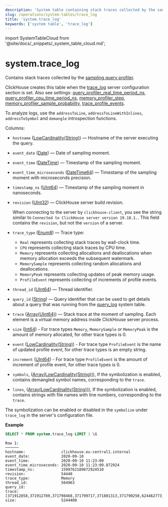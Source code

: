 ```yaml
---
description: 'System table containing stack traces collected by the sampling query profiler.'
slug: /operations/system-tables/trace_log
title: 'system.trace_log'
keywords: ['system table', 'trace_log']
---
```

import SystemTableCloud from '@site/docs/_snippets/_system_table_cloud.md';

# system.trace_log

<SystemTableCloud/>

Contains stack traces collected by the [sampling query profiler](../../operations/optimizing-performance/sampling-query-profiler.md).

ClickHouse creates this table when the [trace_log](../../operations/server-configuration-parameters/settings.md#trace_log) server configuration section is set. Also see settings: [query_profiler_real_time_period_ns](../../operations/settings/settings.md#query_profiler_real_time_period_ns), [query_profiler_cpu_time_period_ns](../../operations/settings/settings.md#query_profiler_cpu_time_period_ns), [memory_profiler_step](../../operations/settings/settings.md#memory_profiler_step),
[memory_profiler_sample_probability](../../operations/settings/settings.md#memory_profiler_sample_probability), [trace_profile_events](../../operations/settings/settings.md#trace_profile_events).

To analyze logs, use the `addressToLine`, `addressToLineWithInlines`, `addressToSymbol` and `demangle` introspection functions.

Columns:

- `hostname` ([LowCardinality(String)](../../sql-reference/data-types/string.md)) — Hostname of the server executing the query.
- `event_date` ([Date](../../sql-reference/data-types/date.md)) — Date of sampling moment.
- `event_time` ([DateTime](../../sql-reference/data-types/datetime.md)) — Timestamp of the sampling moment.
- `event_time_microseconds` ([DateTime64](../../sql-reference/data-types/datetime64.md)) — Timestamp of the sampling moment with microseconds precision.
- `timestamp_ns` ([UInt64](../../sql-reference/data-types/int-uint.md)) — Timestamp of the sampling moment in nanoseconds.
- `revision` ([UInt32](../../sql-reference/data-types/int-uint.md)) — ClickHouse server build revision.

    When connecting to the server by `clickhouse-client`, you see the string similar to `Connected to ClickHouse server version 19.18.1.`. This field contains the `revision`, but not the `version` of a server.

- `trace_type` ([Enum8](../../sql-reference/data-types/enum.md)) — Trace type:
    - `Real` represents collecting stack traces by wall-clock time.
    - `CPU` represents collecting stack traces by CPU time.
    - `Memory` represents collecting allocations and deallocations when memory allocation exceeds the subsequent watermark.
    - `MemorySample` represents collecting random allocations and deallocations.
    - `MemoryPeak` represents collecting updates of peak memory usage.
    - `ProfileEvent` represents collecting of increments of profile events.
- `thread_id` ([UInt64](../../sql-reference/data-types/int-uint.md)) — Thread identifier.
- `query_id` ([String](../../sql-reference/data-types/string.md)) — Query identifier that can be used to get details about a query that was running from the [query_log](/operations/system-tables/query_log) system table.
- `trace` ([Array(UInt64)](../../sql-reference/data-types/array.md)) — Stack trace at the moment of sampling. Each element is a virtual memory address inside ClickHouse server process.
- `size` ([Int64](../../sql-reference/data-types/int-uint.md)) - For trace types `Memory`, `MemorySample` or `MemoryPeak` is the amount of memory allocated, for other trace types is 0.
- `event` ([LowCardinality(String)](../../sql-reference/data-types/lowcardinality.md)) - For trace type `ProfileEvent` is the name of updated profile event, for other trace types is an empty string.
- `increment` ([UInt64](../../sql-reference/data-types/int-uint.md)) - For trace type `ProfileEvent` is the amount of increment of profile event, for other trace types is 0.
- `symbols`, ([Array(LowCardinality(String))](../../sql-reference/data-types/array.md)), If the symbolization is enabled, contains demangled symbol names, corresponding to the `trace`.
- `lines`, ([Array(LowCardinality(String))](../../sql-reference/data-types/array.md)), If the symbolization is enabled, contains strings with file names with line numbers, corresponding to the `trace`.

The symbolization can be enabled or disabled in the `symbolize` under `trace_log` in the server's configuration file.

**Example**

``` sql
SELECT * FROM system.trace_log LIMIT 1 \G
```

``` text
Row 1:
──────
hostname:                clickhouse.eu-central1.internal
event_date:              2020-09-10
event_time:              2020-09-10 11:23:09
event_time_microseconds: 2020-09-10 11:23:09.872924
timestamp_ns:            1599762189872924510
revision:                54440
trace_type:              Memory
thread_id:               564963
query_id:
trace:                   [371912858,371912789,371798468,371799717,371801313,371790250,624462773,566365041,566440261,566445834,566460071,566459914,566459842,566459580,566459469,566459389,566459341,566455774,371993941,371988245,372158848,372187428,372187309,372187093,372185478,140222123165193,140222122205443]
size:                    5244400
```
